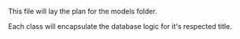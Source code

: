 This file will lay the plan for the models folder. 

Each class will encapsulate the database logic for it's respected title. 
